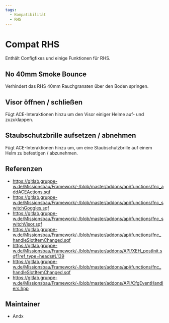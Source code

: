 ```yaml
---
tags:
  - Kompatibilität
  - RHS
---
```


# Compat RHS

Enthält Configfixes und einige Funktionen für RHS.

## No 40mm Smoke Bounce

Verhindert das RHS 40mm Rauchgranaten über den Boden springen.

## Visor öffnen / schließen

Fügt ACE-Interaktionen hinzu um den Visor einiger Helme auf- und zuzuklappen.

## Staubschutzbrille aufsetzen / abnehmen

Fügt ACE-Interaktionen hinzu um, um eine Staubschutzbrille auf einem Helm zu befestigen / abzunehmen.

## Referenzen

- <https://gitlab.gruppe-w.de/Missionsbau/Framework/-/blob/master/addons/api/functions/fnc_addACEActions.sqf>
- <https://gitlab.gruppe-w.de/Missionsbau/Framework/-/blob/master/addons/api/functions/fnc_switchGoggles.sqf>
- <https://gitlab.gruppe-w.de/Missionsbau/Framework/-/blob/master/addons/api/functions/fnc_switchVisor.sqf>
- <https://gitlab.gruppe-w.de/Missionsbau/Framework/-/blob/master/addons/api/functions/fnc_handleSlotItemChanged.sqf>
- <https://gitlab.gruppe-w.de/Missionsbau/Framework/-/blob/master/addons/API/XEH_postInit.sqf?ref_type=heads#L139>
- <https://gitlab.gruppe-w.de/Missionsbau/Framework/-/blob/master/addons/api/functions/fnc_handleSlotItemChanged.sqf>
- <https://gitlab.gruppe-w.de/Missionsbau/Framework/-/blob/master/addons/API/CfgEventHandlers.hpp>

## Maintainer

- Andx
